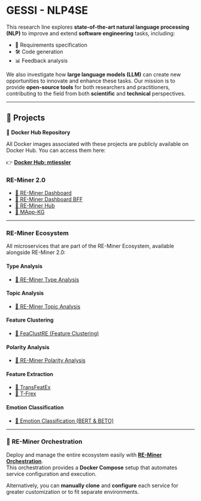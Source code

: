 # **GESSI - NLP4SE**  

This research line explores **state-of-the-art natural language processing (NLP)** to improve and extend **software engineering** tasks, including:  
- 📄 Requirements specification  
- 🛠️ Code generation  
- 📊 Feedback analysis  

We also investigate how **large language models (LLM)** can create new opportunities to innovate and enhance these tasks. Our mission is to provide **open-source tools** for both researchers and practitioners, contributing to the field from both **scientific** and **technical** perspectives.

---

## 📁 **Projects**

🐋 **Docker Hub Repository**

All Docker images associated with these projects are publicly available on Docker Hub. You can access them here:

👉 **[Docker Hub: mtiessler](https://hub.docker.com/u/mtiessler)**

### **RE-Miner 2.0**
- [🔗 RE-Miner Dashboard](https://github.com/gessi-chatbots/RE-Miner-Dashboard)  
- [🔗 RE-Miner Dashboard BFF](https://github.com/gessi-chatbots/RE-Miner-Dashboard-BFF)  
- [🔗 RE-Miner Hub](https://github.com/gessi-chatbots/RE-Miner-Hub)  
- [🔗 MApp-KG](https://github.com/gessi-chatbots/app_data_repository)  

---

### **RE-Miner Ecosystem**  
All microservices that are part of the RE-Miner Ecosystem, available alongside RE-Miner 2.0:

#### **Type Analysis**  
- [🔗 RE-Miner Type Analysis](https://github.com/gessi-chatbots/RE-Miner-type-analysis)  

#### **Topic Analysis**  
- [🔗 RE-Miner Topic Analysis](https://github.com/gessi-chatbots/RE-Miner-topic-analysis)  

#### **Feature Clustering**  
- [🔗 FeaClustRE (Feature Clustering)](https://github.com/gessi-chatbots/FeaClustRE)  

#### **Polarity Analysis**  
- [🔗 RE-Miner Polarity Analysis](https://github.com/gessi-chatbots/RE-Miner-polarity-analysis)  

#### **Feature Extraction**  
- [🔗 TransFeatEx](https://github.com/gessi-chatbots/NLP_pipeline)  
- [🔗 T-Frex](https://github.com/gessi-chatbots/t-frex)  

#### **Emotion Classification**  
- [🔗 Emotion Classification (BERT & BETO)](https://github.com/gessi-chatbots/TSA-BERT-V2)  

---

### 🔄 **RE-Miner Orchestration**  
Deploy and manage the entire ecosystem easily with **[RE-Miner Orchestration](https://github.com/gessi-chatbots/RE-Miner-Orchestration)**.  
This orchestration provides a **Docker Compose** setup that automates service configuration and execution.

Alternatively, you can **manually clone** and **configure** each service for greater customization or to fit separate environments.

